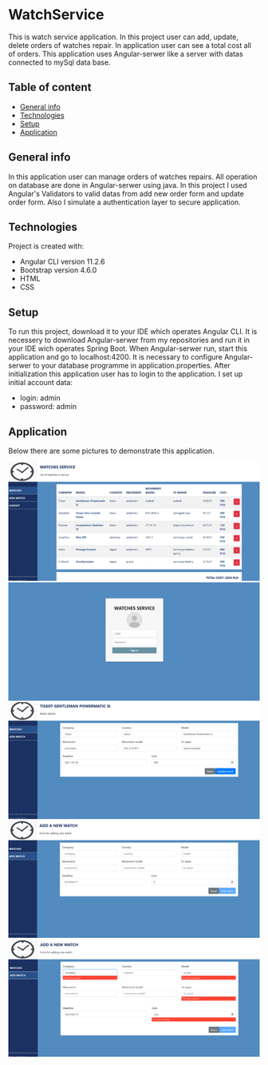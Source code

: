 # WatchService

This is watch service application. In this project user can add, update, delete orders of watches repair. In application user can see a total cost all of orders.
This application uses Angular-serwer like a server with datas connected to mySql data base.

## Table of content
* [General info](#general-info)
* [Technologies](#technologies)
* [Setup](#setup)
* [Application](#application)

## General info

In this application user can manage orders of watches repairs. All operation on database are done in Angular-serwer using java. In this project I used Angular's Validators to valid 
datas from add new order form and update order form. Also I simulate a authentication layer to secure application.

## Technologies

Project is created with:

* Angular CLI version 11.2.6
* Bootstrap version 4.6.0
* HTML
* CSS

## Setup

To run this project, download it to your IDE which operates Angular CLI. It is necessery to download Angular-serwer from my repositories and run it in your IDE wich operates 
Spring Boot. When Angular-serwer run, start this application and go to localhost:4200. It is necessary to configure Angular-serwer to your database programme in application.properties. After initialization this application user has to login to the application. I set up initial account data:

* login: admin
* password: admin

## Application

Below there are some pictures to demonstrate this application. 

![Homepage](./screens/img7.png)
![Login](./screens/img6.png)
![Update](./screens/img2.png)
![Add](./screens/img4.png)
![Validation](./screens/img5.png)
